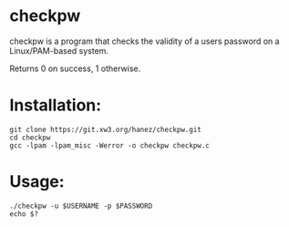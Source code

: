 # checkpw

checkpw is a program that checks the validity of a users password on a Linux/PAM-based system.

Returns 0 on success, 1 otherwise.

# Installation:

```
git clone https://git.xw3.org/hanez/checkpw.git
cd checkpw
gcc -lpam -lpam_misc -Werror -o checkpw checkpw.c
```

# Usage:

```
./checkpw -u $USERNAME -p $PASSWORD
echo $?
```

